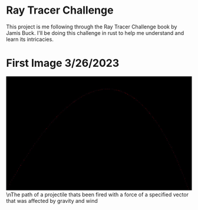 # Ray Tracer Challenge
This project is me following through the Ray Tracer Challenge book by Jamis Buck.
I'll be doing this challenge in rust to help me understand and learn its intricacies.
# First Image 3/26/2023
![alt text](https://github.com/jmstevers/rust-ray-tracer-challenge/blob/main/output.jpg?raw=true)
\nThe path of a projectile thats been fired with a force of a specified vector that was affected by gravity and wind
